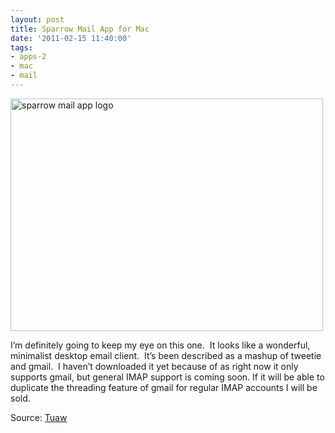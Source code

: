 ```yaml
---
layout: post
title: Sparrow Mail App for Mac
date: '2011-02-15 11:40:00'
tags:
- apps-2
- mac
- mail
---
```


<img class="alignnone size-full wp-image-28" title="sparrow mail app logo" src="http://justinwalker.me/wp-content/uploads/2011/07/sparrow-mail-app-logo.jpeg" alt="sparrow mail app logo" width="500" height="372" />

I’m definitely going to keep my eye on this one.  It looks like a wonderful, minimalist desktop email client.  It’s been described as a mashup of tweetie and gmail.  I haven’t downloaded it yet because of as right now it only supports gmail, but general IMAP support is coming soon. If it will be able to duplicate the threading feature of gmail for regular IMAP accounts I will be sold.

Source: <a href="http://www.tuaw.com/2010/12/21/sparrow-for-mac-beta-review/">Tuaw</a>